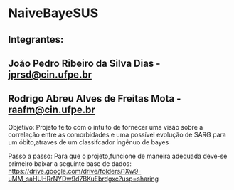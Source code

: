 
# NaiveBayeSUS
## Integrantes:

## João Pedro Ribeiro da Silva Dias - jprsd@cin.ufpe.br
## Rodrigo Abreu Alves de Freitas Mota - raafm@cin.ufpe.br

Objetivo:
Projeto feito com o intuito de fornecer uma visão sobre a correlação entre as comorbidades e uma possível evolução de SARG para um óbito,atraves de um classifcador ingênuo de bayes

Passo a passo:
Para que o projeto,funcione de maneira adequada deve-se primeiro baixar a seguinte base de dados:
https://drive.google.com/drive/folders/1Xw9-uMM_saHUHRrNYDw9d7BKuEbrdgxc?usp=sharing
